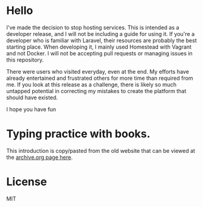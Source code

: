 # Hello

I've made the decision to stop hosting services. This is intended as a developer release, and I will not be including a guide for using it. If you're a developer who is familiar with Laravel, their resources are probably the best starting place. When developing it, I mainly used Homestead with Vagrant and not Docker. I will not be accepting pull requests or managing issues in this repository. 

There were users who visited everyday, even at the end. My efforts have already entertained and frustrated others for more time than required from me. If you look at this release as a challenge, there is likely so much untapped potential in correcting my mistakes to create the platform that should have existed.

I hope you have fun

# Typing practice with books. 

This introduction is copy/pasted from the old website that can be viewed at the [archive.org page here](https://web.archive.org/web/20210225081454/https://btype.io/).

# License

MIT


